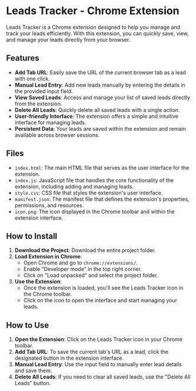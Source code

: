 # Leads Tracker - Chrome Extension

Leads Tracker is a Chrome extension designed to help you manage and track your leads efficiently. With this extension, you can quickly save, view, and manage your leads directly from your browser.

## Features

- **Add Tab URL**: Easily save the URL of the current browser tab as a lead with one click.
- **Manual Lead Entry**: Add new leads manually by entering the details in the provided input field.
- **View Saved Leads**: Access and manage your list of saved leads directly from the extension.
- **Delete All Leads**: Quickly delete all saved leads with a single action.
- **User-friendly Interface**: The extension offers a simple and intuitive interface for managing leads.
- **Persistent Data**: Your leads are saved within the extension and remain available across browser sessions.

## Files

- `index.html`: The main HTML file that serves as the user interface for the extension.
- `index.js`: JavaScript file that handles the core functionality of the extension, including adding and managing leads.
- `style.css`: CSS file that styles the extension's user interface.
- `manifest.json`: The manifest file that defines the extension's properties, permissions, and resources.
- `icon.png`: The icon displayed in the Chrome toolbar and within the extension interface.

## How to Install

1. **Download the Project**: Download the entire project folder.
2. **Load Extension in Chrome**:
   - Open Chrome and go to `chrome://extensions/`.
   - Enable "Developer mode" in the top right corner.
   - Click on "Load unpacked" and select the project folder.
3. **Use the Extension**:
   - Once the extension is loaded, you'll see the Leads Tracker icon in the Chrome toolbar.
   - Click on the icon to open the interface and start managing your leads.

## How to Use

1. **Open the Extension**: Click on the Leads Tracker icon in your Chrome toolbar.
2. **Add Tab URL**: To save the current tab's URL as a lead, click the designated button in the extension interface.
3. **Manual Lead Entry**: Use the input field to manually enter lead details and save them.
4. **Delete All Leads**: If you need to clear all saved leads, use the "Delete All Leads" button.
